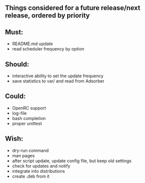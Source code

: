 ## Things considered for a future release/next release, ordered by priority

## Must:
* README.md update
* read scheduler frequency by option

## Should:
* interactive ability to set the update frequency
* save statistics to var/ and read from Adsorber

## Could:
* OpenRC support
* log-file
* bash completion
* proper unittest

## Wish:
* dry-run command
* man pages
* after script update, update config file, but keep old settings
* check for updates and notify
* integrate into distributions
* create .deb from it
